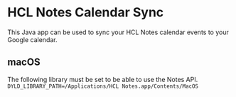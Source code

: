 # HCL Notes Calendar Sync
This Java app can be used to sync your HCL Notes calendar events to your Google calendar.

## macOS
The following library must be set to be able to use the Notes API.
`DYLD_LIBRARY_PATH=/Applications/HCL Notes.app/Contents/MacOS`
